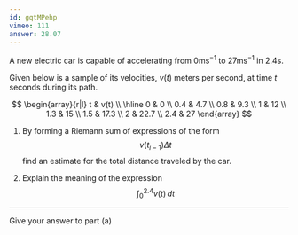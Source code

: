 ```yaml
---
id: gqtMPehp
vimeo: 111
answer: 28.07
---
```


A new electric car is capable of accelerating from $0 \text{ms}^{-1}$ to $27 \text{ms}^{-1}$ in $2.4\text{s}.$

Given below is a sample of its velocities, $v(t)$ meters per second, at time $t$ seconds during its path.

$$
\begin{array}{r|l}
t & v(t) \\ \hline
0 & 0 \\
0.4 & 4.7 \\
0.8 & 9.3 \\
1 & 12 \\
1.3 & 15 \\
1.5 & 17.3 \\
2 & 22.7 \\
2.4 & 27
\end{array}
$$

 1. By forming a Riemann sum of expressions of the form
    $$
    v(t_{i-1}) \Delta t
    $$
    find an estimate for the total distance traveled by the car.

 1. Explain the meaning of the expression
    $$
    \int_{0}^{2.4} v(t) \, dt
    $$

---

Give your answer to part (a)
